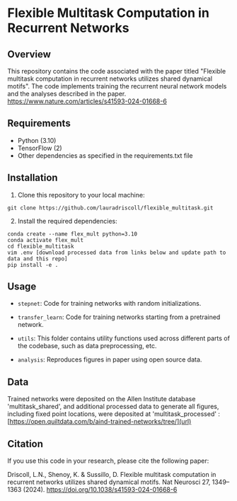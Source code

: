 # Flexible Multitask Computation in Recurrent Networks

## Overview

This repository contains the code associated with the paper titled "Flexible multitask computation in recurrent networks utilizes shared dynamical motifs". The code implements training the recurrent neural network models and the analyses described in the paper. https://www.nature.com/articles/s41593-024-01668-6

## Requirements

- Python (3.10)
- TensorFlow (2)
- Other dependencies as specified in the requirements.txt file

## Installation

1. Clone this repository to your local machine:

```
git clone https://github.com/lauradriscoll/flexible_multitask.git
```

2. Install the required dependencies:

```
conda create --name flex_mult python=3.10
conda activate flex_mult
cd flexible_multitask
vim .env [download processed data from links below and update path to data and this repo]
pip install -e .
```

## Usage

- `stepnet`: Code for training networks with random initializations.

- `transfer_learn`: Code for training networks starting from a pretrained network.

- `utils`: This folder contains utility functions used across different parts of the codebase, such as data preprocessing, etc.

- `analysis`: Reproduces figures in paper using open source data.

## Data

Trained networks were deposited on the Allen Institute database 'multitask_shared', and additional processed data to generate all figures, including fixed point locations, were deposited at 'multitask_processed' : [https://open.quiltdata.com/b/aind-trained-networks/tree/](url)

## Citation

If you use this code in your research, please cite the following paper:

Driscoll, L.N., Shenoy, K. & Sussillo, D. Flexible multitask computation in recurrent networks utilizes shared dynamical motifs. Nat Neurosci 27, 1349–1363 (2024). https://doi.org/10.1038/s41593-024-01668-6

